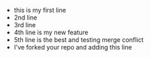 - this is my first line
- 2nd line
- 3rd line 
- 4th line is my new feature
- 5th line is the best and testing merge conflict
- I've forked your repo and adding this line 
